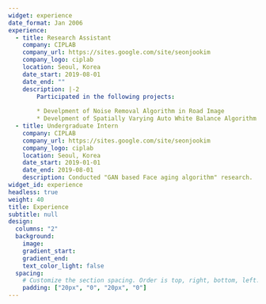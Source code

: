 ```yaml
---
widget: experience
date_format: Jan 2006
experience:
  - title: Research Assistant
    company: CIPLAB
    company_url: https://sites.google.com/site/seonjookim
    company_logo: ciplab
    location: Seoul, Korea
    date_start: 2019-08-01
    date_end: ""
    description: |-2
        Participated in the following projects:
        
        * Develpment of Noise Removal Algorithm in Road Image
        * Develpment of Spatially Varying Auto White Balance Algorithm
  - title: Undergraduate Intern
    company: CIPLAB
    company_url: https://sites.google.com/site/seonjookim
    company_logo: ciplab
    location: Seoul, Korea
    date_start: 2019-01-01
    date_end: 2019-08-01
    description: Conducted "GAN based Face aging algorithm" research.
widget_id: experience
headless: true
weight: 40
title: Experience
subtitle: null
design:
  columns: "2"
  background:
    image:
    gradient_start:
    gradient_end: 
    text_color_light: false
  spacing:
    # Customize the section spacing. Order is top, right, bottom, left.
    padding: ["20px", "0", "20px", "0"]
---
```

